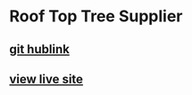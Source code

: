 # Roof Top Tree Supplier

## [git hublink](https://github.com/Programming-Hero-Web-Course4/lucky-one-sufuan)


## [ view live site ]()

